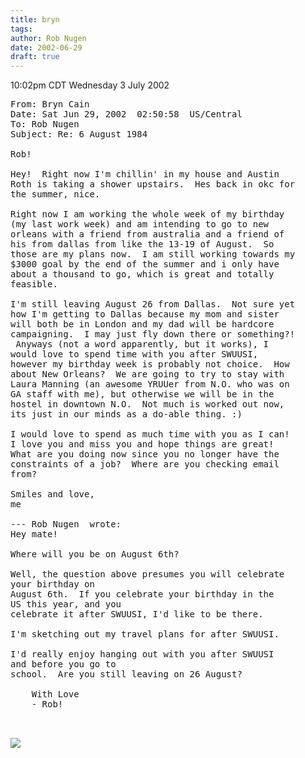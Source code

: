 ```yaml
---
title: bryn
tags: 
author: Rob Nugen
date: 2002-06-29
draft: true
---
```


<p class=date>10:02pm CDT Wednesday 3 July 2002</p>

<pre>
From: Bryn Cain <yayforbryn@yahoo.com>
Date: Sat Jun 29, 2002  02:50:58  US/Central
To: Rob Nugen <rob@robnugen.com>
Subject: Re: 6 August 1984

Rob!

Hey!  Right now I'm chillin' in my house and Austin
Roth is taking a shower upstairs.  Hes back in okc for
the summer, nice.  

Right now I am working the whole week of my birthday
(my last work week) and am intending to go to new
orleans with a friend from australia and a friend of
his from dallas from like the 13-19 of August.  So
those are my plans now.  I am still working towards my
$3000 goal by the end of the summer and i only have
about a thousand to go, which is great and totally
feasible.  

I'm still leaving August 26 from Dallas.  Not sure yet
how I'm getting to Dallas because my mom and sister
will both be in London and my dad will be hardcore
campaigning.  I may just fly down there or something?!
 Anyways (not a word apparently, but it works), I
would love to spend time with you after SWUUSI,
however my birthday week is probably not choice.  How
about New Orleans?  We are going to try to stay with
Laura Manning (an awesome YRUUer from N.O. who was on
GA staff with me), but otherwise we will be in the
hostel in downtown N.O.  Not much is worked out now,
its just in our minds as a do-able thing. :)

I would love to spend as much time with you as I can!
I love you and miss you and hope things are great! 
What are you doing now since you no longer have the
constraints of a job?  Where are you checking email
from?

Smiles and love,
me

--- Rob Nugen <rob@robnugen.com> wrote:
Hey mate!

Where will you be on August 6th?

Well, the question above presumes you will celebrate
your birthday on 
August 6th.  If you celebrate your birthday in the
US this year, and you 
celebrate it after SWUUSI, I'd like to be there.

I'm sketching out my travel plans for after SWUUSI.

I'd really enjoy hanging out with you after SWUUSI
and before you go to 
school.  Are you still leaving on 26 August?

	With Love
	- Rob!


</pre>

<p><img src="/images/rob/wL-ROB.gif"/></p>
